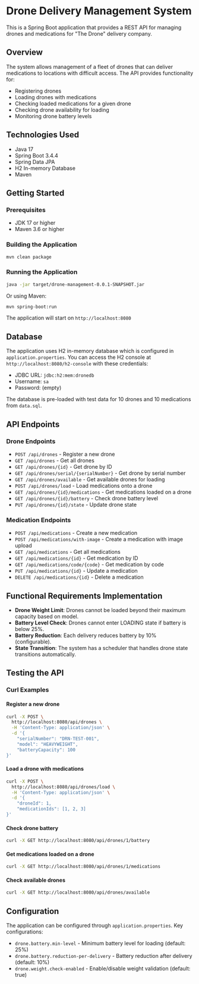 # Drone Delivery Management System

This is a Spring Boot application that provides a REST API for managing drones and medications for "The Drone" delivery company.

## Overview

The system allows management of a fleet of drones that can deliver medications to locations with difficult access. The API provides functionality for:

* Registering drones
* Loading drones with medications
* Checking loaded medications for a given drone
* Checking drone availability for loading
* Monitoring drone battery levels

## Technologies Used

* Java 17
* Spring Boot 3.4.4
* Spring Data JPA
* H2 In-memory Database
* Maven

## Getting Started

### Prerequisites

* JDK 17 or higher
* Maven 3.6 or higher

### Building the Application

```bash
mvn clean package
```

### Running the Application

```bash
java -jar target/drone-management-0.0.1-SNAPSHOT.jar
```

Or using Maven:

```bash
mvn spring-boot:run
```

The application will start on `http://localhost:8080`

## Database

The application uses H2 in-memory database which is configured in `application.properties`.
You can access the H2 console at `http://localhost:8080/h2-console` with these credentials:

* JDBC URL: `jdbc:h2:mem:dronedb`
* Username: `sa`
* Password: (empty)

The database is pre-loaded with test data for 10 drones and 10 medications from `data.sql`.

## API Endpoints

### Drone Endpoints

* `POST /api/drones` - Register a new drone
* `GET /api/drones` - Get all drones
* `GET /api/drones/{id}` - Get drone by ID
* `GET /api/drones/serial/{serialNumber}` - Get drone by serial number
* `GET /api/drones/available` - Get available drones for loading
* `POST /api/drones/load` - Load medications onto a drone
* `GET /api/drones/{id}/medications` - Get medications loaded on a drone
* `GET /api/drones/{id}/battery` - Check drone battery level
* `PUT /api/drones/{id}/state` - Update drone state

### Medication Endpoints

* `POST /api/medications` - Create a new medication
* `POST /api/medications/with-image` - Create a medication with image upload
* `GET /api/medications` - Get all medications
* `GET /api/medications/{id}` - Get medication by ID
* `GET /api/medications/code/{code}` - Get medication by code
* `PUT /api/medications/{id}` - Update a medication
* `DELETE /api/medications/{id}` - Delete a medication

## Functional Requirements Implementation

* **Drone Weight Limit**: Drones cannot be loaded beyond their maximum capacity based on model.
* **Battery Level Check**: Drones cannot enter LOADING state if battery is below 25%.
* **Battery Reduction**: Each delivery reduces battery by 10% (configurable).
* **State Transition**: The system has a scheduler that handles drone state transitions automatically.

## Testing the API

### Curl Examples

#### Register a new drone

```bash
curl -X POST \
  http://localhost:8080/api/drones \
  -H 'Content-Type: application/json' \
  -d '{
    "serialNumber": "DRN-TEST-001",
    "model": "HEAVYWEIGHT",
    "batteryCapacity": 100
}'
```

#### Load a drone with medications

```bash
curl -X POST \
  http://localhost:8080/api/drones/load \
  -H 'Content-Type: application/json' \
  -d '{
    "droneId": 1,
    "medicationIds": [1, 2, 3]
}'
```

#### Check drone battery

```bash
curl -X GET http://localhost:8080/api/drones/1/battery
```

#### Get medications loaded on a drone

```bash
curl -X GET http://localhost:8080/api/drones/1/medications
```

#### Check available drones

```bash
curl -X GET http://localhost:8080/api/drones/available
```

## Configuration

The application can be configured through `application.properties`. Key configurations:

* `drone.battery.min-level` - Minimum battery level for loading (default: 25%)
* `drone.battery.reduction-per-delivery` - Battery reduction after delivery (default: 10%)
* `drone.weight.check-enabled` - Enable/disable weight validation (default: true)
